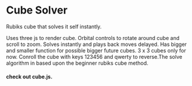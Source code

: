 # Cube Solver

Rubiks cube that solves it self instantly.


Uses three js to render cube.  Orbital controls to rotate around cube and scroll to zoom.  Solves instantly and plays back moves delayed. Has bigger and smaller function for possible bigger future cubes.  3 x 3 cubes only for now.  Conroll the cube with keys 123456 and qwerty to reverse.The solve algorithm in based upon the beginner rubiks cube method.


#### check out cube.js.

